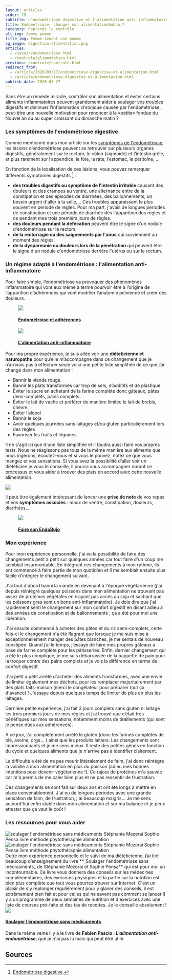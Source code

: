 ```yaml
---
layout: articles
order: 75
subtitle: L'endométriose digestive et l’alimentation anti-inflammatoire
title: Endométriose, changer son alimentation&nbsp;?
category: Reprends le contrôle
alt_img: femme pomme
title_img: Femme tenant une pomme
og_image: digestion-alimentation.png
articles:
  - /savoir/endometriose.html
  - /controle/alimentation.html
previous: /controle/controle.html
redirect_from:
  - /article/2020/03/27/endometriose-digestive-et-alimentation.html
  - /article/endometriose-digestive-et-alimentation.html
publish_date: 2020-03-27
---
```

<p class="intro">Sans être un remède miracle, contrôler son alimentation et éviter certains aliments inflammatoires peuvent grandement aider à soulager vos troubles digestifs et diminuer l'inflammation chronique causée par l'endométriose, peut-être une nouvelle motivation pour renoncer à la «petite» fondue du Nouvel an ou au super croissant du dimanche matin ?</p>

### Les symptômes de l'endométriose digestive
Comme mentionné dans mon article sur les [symptômes de l'endométriose](/article/2018/10/14/l-endometriose-symptomes.html), les lésions d’endométriose peuvent se retrouver sur plusieurs organes digestifs, généralement sur le rectum, le côlon (sigmoïde) et l’intestin grêle, et plus rarement sur l’appendice, le foie, la rate, l’estomac, le péritoine, …

En fonction de la localisation de ces lésions, vous pouvez remarquer différents symptômes digestifs [^digestif] :
* **des troubles digestifs ou symptôme de l'intestin irritable** causant des douleurs et des crampes au ventre, une alternance entre de la constipation et des épisodes de diarrhées, des ballonnements, un besoin urgent d'aller à la selle,… Ces troubles apparaissent le plus souvent en période de règles. Pour ma part, j'avais de longues périodes de constipation et une période de diarrhée dès l'apparition des règles et ce pendant mes trois premiers jours de règles.
* **des douleurs pendant la défécation** peuvent être le signe d'un nodule d'endométriose sur le rectum.
* **de la rectorragie ou des saignements par l'anus** qui surviennent au moment des règles.
* **de la dyspareunie ou douleurs lors de la pénétration** qui peuvent être le signe d'un nodule d'endométriose derrière l'utérus ou sur le rectum.

### Un régime adapté à l'endométriose : l'alimentation anti-inflammatoire

Pour faire simple, l’endométriose va provoquer des phénomènes inflammatoire qui vont eux même à terme pourvoir être à l’origine de l’apparition d’adhérences qui vont modifier l’anatomie pelvienne et créer des douleurs.

<div class="row">
  <div class="col-lg-6">
    <a href="/savoir/adherences.html" class="hover-articles title-a">
      <figure class="liens">
        <img src="/assets/images/articles/adherences.png" class="img-fluid">
        <h4>Endométriose et adhérences</h4>
      </figure>
    </a>
  </div>
  <div class="col-lg-6">
    <a href="/controle/alimentation.html" class="hover-articles title-a">
      <figure class="liens">
        <img src="/assets/images/articles/alimentation.png" class="img-fluid">
        <h4>L'alimentation anti-inflammatoire</h4>
      </figure>
    </a>
  </div>
</div>

Pour ma propre expérience, je suis allée voir une **diéteticienne et naturopathe** pour qu’elle m’accompagne dans ce changement que je n’arrivais pas à effectuer seule voici une petite liste simplifiée de ce que j’ai changé dans mon alimentation :
- Bannir la viande rouge.
- Bannir les plats transformés car trop de sels, d’additifs et de plastique.
- Éviter le sucre en achetant de la farine complète donc gâteaux, pâtes demi-complets, pains complets.
- Éviter le lait de vache et préférer de manière limitée le lait de brebis, chèvre.
- Éviter l’alcool
- Bannir le soja
- Avoir quelques journées sans laitages et/ou gluten particulièrement lors des règles
- Favoriser les fruits et légumes
 
Il ne s'agit ici que d'une liste simplifiée et il faudra aussi faire vos propres tests. Nous ne réagissons pas tous de la même manière aux aliments que nous ingérons, écoutez-vous et si vous le pouvez, notez ce que vous mangez et vos sensations. Si vous avez la possibilité d’aller voir un diététicien je vous le conseille, il pourra vous accompagner durant ce processus et vous aider à trouver des plats en accord avec cette nouvelle alimentation.

<div class="definition">
  <img src="/assets/images/svg/icones/endo-dico.svg">
  <p>Il peut être également intéressant de lancer une <b>prise de note</b> de vos repas et vos <b>symptômes associés</b> : maux de ventre, constipation, douleurs, diarrhées,…</p>
</div>

<div class="row">
  <div class="col-lg-6 offset-lg-3">
    <a href="/controle/carnet-endometriose.html" class="hover-articles title-a">
      <figure class="liens">
        <img src="/assets/images/articles/endobujo.png" class="img-fluid">
        <h4>Faire son EndoBujo</h4>
      </figure>
    </a>
  </div>
</div>

### Mon expérience
Pour mon expérience personnelle, j'ai eu la possibilité de faire des changements petit à petit sur quelques années car tout faire d'un coup me semblait insurmontable. En intégrant ces changements à mon rythme, ils ont commencé à faire partie de mon quotidien et il me semblait ensuite plus facile d'intégrer le changement suivant.

J'ai tout d'abord banni la viande en devenant à l'époque végétarienne (j'ai depuis réintégré quelques poissons dans mon alimentation ne trouvant pas assez de protéines végétales en n’ayant pas accès au soja et sachant que les poissons gras sont un bons anti-inflammatoire). Je dois dire que j'ai rapidement senti le changement sur mon confort digestif en disant adieu à des années de constipation et de ballonnements ; ça a été pour moi une libération. 

J'ai ensuite commencé à acheter des pâtes et du riz semi-complets, cette fois-ci le changement n'a été flagrant que lorsque je me suis mise à exceptionnellement manger des pâtes blanches, je me sentais de nouveau constipée. Quand j’ai le temps, j’essaye de faire mes propres gâteaux à base de farine complète pour les pâtisseries. Enfin, dernier changement qui a été le plus compliqué, je me suis débarrassée de la baguette de pain pour la troquer contre des pains complets et je vois la différence en terme de confort digestif.

J'ai petit à petit arrêté d'acheter des aliments transformés, avec une envie de limiter également mes déchets, pour les remplacer majoritairement par des plats faits-maison (merci le congélateur pour préparer tout ça d'avance) ! J'essaye depuis quelques temps de limiter de plus en plus les laitages. 

Dernière petite expérience, j’ai fait 3 jours complets sans gluten ni laitage les trois premiers jours de mes règles et j’ai trouvé que c’était très bénéfiques sur mes sensations, notamment moins de tiraillements (qui sont je pense dûes aux adhérences).

À ce jour, j'ai complètement arrêté le gluten (donc les farines complètes de blé, avoine, orge… ) ainsi que les produits laitiers. Les changements sont impressionnants et je me sens mieux. Il reste des petites gênes en fonction du cycle et quelques aliments que je n'arrive pas à identifier clairement.

La difficulté a été de ne pas mourir littéralement de faim, j'ai donc réintégré la volaille à mon alimentation en plus du poisson (adieu mes bonnes intentions pour devenir végétarienne !). Ce rajout de protéines m'a sauvée car m'a permis de me caler bien plus et ne pas ressentir de frustration.

Ces changements se sont fait sur deux ans et ont été longs à mettre en place convenablement. J'ai eu de longues périodes avec une grande sensation de faim, de frustration, j'ai beaucoup maigris… Je me sens aujourd'hui enfin stable dans mon alimentation et sur ma balance et je peux attester que ça vaut le coût !

### Les ressources pour vous aider
<div class="row">
  <div class="col-lg-5 offset-lg-1">
    <img src="/assets/images/photos/soulager-endometriose.png" alt="soulager l'endométriose sans médicaments Stéphanie Mezerai Sophie Pensa livre méthode phytothéraphie alimentation" title="Livre Soulager l'endométriose sans médicaments de Stéphanie Mezerai et Sophie Pensa ">
  </div>
  <div class="col-lg-5">
    <img src="/assets/images/photos/soulager-endometriose2.png" alt="soulager l'endométriose sans médicaments Stéphanie Mezerai Sophie Pensa livre méthode phytothéraphie alimentation" title="Livre Soulager l'endométriose sans médicaments de Stéphanie Mezerai et Sophie Pensa ">
  </div>
</div>
Outre mon expérience personnelle et le suivi de ma diététicienne, j’ai tiré beaucoup d’enseignement du livre **_Soulager l'endométriose sans médicaments_ de Stéphanie Mezerai et Sophie Pensa** qui est pour moi un incontournable. Ce livre vous donnera des conseils sur les médecines complémentaires, des exercices physiques et la partie sur la nutrition est bien plus complète que tout vous pourrez trouver sur Internet. C'est un plaisir de s'y replonger régulièrement pour y glaner des conseils, il est extrêmement bien fait et pour celles qui ne savent pas comment se lancer il y a un programme de deux semaines de nutrition et d'exercices avec une liste de courses pré-faite et des tas de recettes. Je le conseille absolument !

<div class="row">
  <div class="col-lg-3 offset-lg-2">
        <img src="/assets/images/svg/icones/livre.svg" class="img-fluid">
  </div>
  <div class="col-lg-5 index-articles">
    <a href="/savoir/bibliographie/soulager-endometriose-sans-medicaments.html" class="hover-articles">
      <h4>Soulager l’endométriose sans médicaments</h4>
    </a>
  </div>
</div>

Dans la même veine il y a le livre de **Fabien Pascio : _L'alimentation anti-endométriose_**, que je n'ai pas lu mais qui peut être utile.

## Sources

[^digestif]: [Endométriose digestive](https://www.chirurgien-digestif.com/endometriose-digestive).
